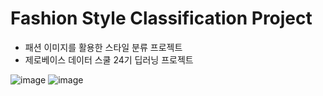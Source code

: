 # Fashion Style Classification Project
- 패션 이미지를 활용한 스타일 분류 프로젝트
- 제로베이스 데이터 스쿨 24기 딥러닝 프로젝트

![image](https://github.com/user-attachments/assets/e01ab60c-67a5-409c-9b0f-84c9be3b0e6c)
![image](https://github.com/user-attachments/assets/2d0d011b-7401-4301-9f57-3c83794e6790)
